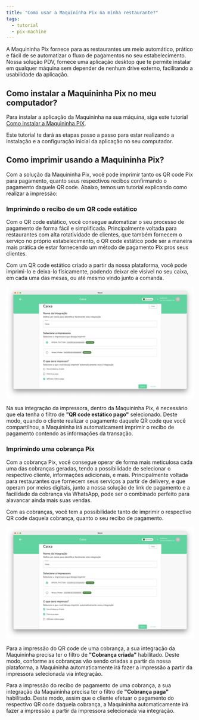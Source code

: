 ```yaml
---
title: "Como usar a Maquininha Pix na minha restaurante?"
tags:
  - tutorial
  - pix-machine
---
```


A Maquininha Pix fornece para as restaurantes um meio automático, prático e fácil
de se automatizar o fluxo de pagamentos no seu estabelecimento. Nossa solução PDV,
fornece uma aplicação desktop que te permite instalar em qualquer máquina sem depender
de nenhum drive externo, facilitando a usabilidade da aplicação.

## Como instalar a Maquininha Pix no meu computador?

Para instalar a aplicação da Maquininha na sua máquina, siga este tutorial [Como Instalar a Maquininha PIX](./how-to-install-pix-machine.md).

Este tutorial te dará as etapas passo a passo para estar realizando a instalação
e a configuração inicial da aplicação no seu computador.

## Como imprimir usando a Maquininha Pix?

Com a solução da Maquininha Pix, você pode imprimir tanto os QR code Pix para pagamento,
quanto seus respectivos recibos confirmando o pagamento daquele QR code. Abaixo, temos um
tutorial explicando como realizar a impressão:

### Imprimindo o recibo de um QR code estático

Com o QR code estático, você consegue automatizar o seu processo de pagamento de forma fácil
e simplificada. Principalmente voltada para restaurantes com alta rotatividade de clientes, que
também fornecem o serviço no próprio estabelecimento, o QR code estático pode ser a maneira
mais prática de estar fornecendo um método de pagamento Pix pros seus clientes.

Com um QR code estático criado a partir da nossa plataforma, você pode imprimi-lo e deixa-lo
físicamente, podendo deixar ele visível no seu caixa, em cada uma das mesas, ou até mesmo vindo
junto a comanda.

![QR code filter](./__assets__/pix-machine-qrcode-filter.png)

Na sua integração da impressora, dentro da Maquininha Pix, é necessário que ela tenha o filtro de
**"QR code estático pago"** selecionado. Deste modo, quando o cliente realizar o pagamento daquele QR code
que você compartilhou, a Maquininha irá automaticament imprimir o recibo de pagamento contendo as
informações da transação.

### Imprimindo uma cobrança Pix

Com a cobrança Pix, você consegue operar de forma mais meticulosa cada uma das cobranças geradas,
tendo a possibilidade de selecionar o respectivo cliente, informações adicionais, e mais. Principalmente
voltada para restaurantes que fornecem seus serviços a partir de delivery, e que operam por meios digitais,
junto a nossa solução de link de pagamento e a facilidade da cobrança via WhatsApp, pode ser o combinado
perfeito para alavancar ainda mais suas vendas.

Com as cobranças, você tem a possibilidade tanto de imprimir o respectivo QR code daquela cobrança, quanto
o seu recibo de pagamento.

![Pix Machine Filtro de Charges](./__assets__/pix-machine-charge-filter.png)

Para a impressão do QR code de uma cobrança, a sua integração da Maquininha precisa ter o filtro de **"Cobrança criada"**
habilitado. Deste modo, conforme as cobranças vão sendo criadas a partir da nossa plataforma, a Maquininha
automaticamente irá fazer a impressão a partir da impressora selecionada via integração.

Para a impressão do recibo de pagamento de uma cobrança, a sua integração da Maquininha precisa ter o filtro de **"Cobrança paga"**
habilitado. Deste modo, assim que o cliente efetuar o pagamento do respectivo QR code daquela cobrança, a Maquininha 
automaticamente irá fazer a impressão a partir da impressora selecionada via integração.
